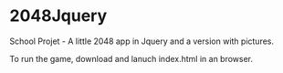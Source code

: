 # 2048Jquery
School Projet - A little 2048 app in Jquery and a version with pictures.

To run the game, download and lanuch index.html in an browser.
